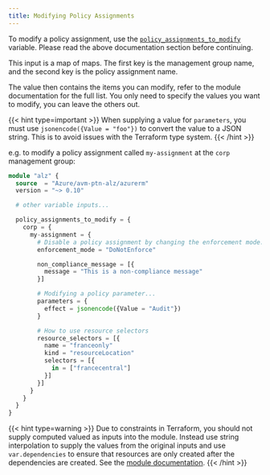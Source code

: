 ```yaml
---
title: Modifying Policy Assignments
---
```


To modify a policy assignment, use the [`policy_assignments_to_modify`](https://github.com/Azure/terraform-azurerm-avm-ptn-alz?tab=readme-ov-file#-policy_assignments_to_modify) variable.
Please read the above documentation section before continuing.

This input is a map of maps.
The first key is the management group name, and the second key is the policy assignment name.

The value then contains the items you can modify, refer to the module documentation for the full list.
You only need to specify the values you want to modify, you can leave the others out.

{{< hint type=important >}}
When supplying a value for `parameters`, you must use `jsonencode({Value = "foo"})` to convert the value to a JSON string. This is to avoid issues with the Terraform type system.
{{< /hint >}}

e.g. to modify a policy assignment called `my-assignment` at the `corp` management group:

```terraform
module "alz" {
  source  = "Azure/avm-ptn-alz/azurerm"
  version = "~> 0.10"

  # other variable inputs...

  policy_assignments_to_modify = {
    corp = {
      my-assignment = {
        # Disable a policy assignment by changing the enforcement mode...
        enforcement_mode = "DoNotEnforce"

        non_compliance_message = [{
          message = "This is a non-compliance message"
        }]

        # Modifying a policy parameter...
        parameters = {
          effect = jsonencode({Value = "Audit"})
        }

        # How to use resource selectors
        resource_selectors = [{
          name = "franceonly"
          kind = "resourceLocation"
          selectors = [{
            in = ["francecentral"]
          }]
        }]
      }
    }
  }
}
```

{{< hint type=warning >}}
Due to constraints in Terraform, you should not supply computed valued as inputs into the module.
Instead use string interpolation to supply the values from the original inputs and use `var.dependencies` to ensure that resources are only created after the dependencies are created.
See the [module documentation](https://github.com/Azure/terraform-azurerm-avm-ptn-alz?tab=readme-ov-file#unknown-values--depends-on).
{{< /hint >}}
